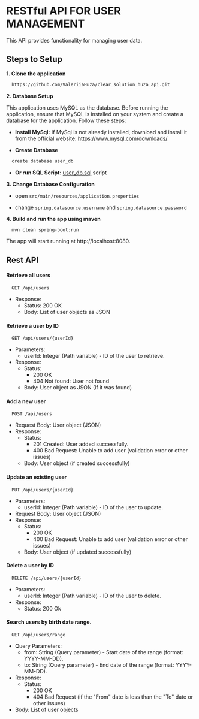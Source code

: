 
# RESTful API FOR USER MANAGEMENT

This API provides functionality for managing user data.


## Steps to Setup

**1. Clone the application**

```bash
  https://github.com/ValeriiaHuza/clear_solution_huza_api.git
```

**2. Database Setup**

This application uses MySQL as the database. Before running the application, ensure that MySQL is installed on your system and create a database for the application. Follow these steps:

- **Install MySql:** If MySql is not already installed, download and install it from the official website: https://www.mysql.com/downloads/

- **Create Database**

```bash
  create database user_db
```

- **Or run SQL Script:** [user_db.sql](https://github.com/ValeriiaHuza/clear_solution_huza_api/blob/main/user_db.sql) script

**3. Change Database Configuration**

- open `src/main/resources/application.properties`

- change `spring.datasource.username` and `spring.datasource.password`

**4. Build and run the app using maven**

```bash
  mvn clean spring-boot:run
```

The app will start running at http://localhost:8080.

## Rest API

#### Retrieve all users

```http
  GET /api/users
```

- Response:
   - Status: 200 OK
   - Body: List of user objects as JSON

#### Retrieve a user by ID

```http
  GET /api/users/{userId}
```

- Parameters:
  - userId: Integer (Path variable) - ID of the user to retrieve.
- Response:
   - Status: 
       - 200 OK
       - 404 Not found: User not found
   - Body: User object as JSON (If it was found)

#### Add a new user

```http
  POST /api/users
```

- Request Body: User object (JSON)
- Response:
   - Status:
       - 201 Created: User added successfully.
       - 400 Bad Request: Unable to add user (validation error or other issues)
    - Body: User object (if created successfully)

#### Update an existing user

```http
  PUT /api/users/{userId}
```

- Parameters:
   - userId: Integer (Path variable) - ID of the user to update.
- Request Body: User object (JSON)
- Response:
    - Status: 
        - 200 OK
        - 400 Bad Request: Unable to add user (validation error or other issues)
    - Body: User object (if updated  successfully)

#### Delete a user by ID

```http
  DELETE /api/users/{userId}
```

- Parameters:
   - userId: Integer (Path variable) - ID of the user to delete.
- Response:
   - Status: 200 Ok

#### Search users by birth date range.

```http
  GET /api/users/range
```

- Query Parameters:
    - from: String (Query parameter) - Start date of the range (format: YYYY-MM-DD).
    - to: String (Query parameter) - End date of the range (format: YYYY-MM-DD).
- Response:
    - Status:
      -  200 OK
      -  404 Bad Request (if the "From" date is less than the "To" date or other issues)
- Body: List of user objects
